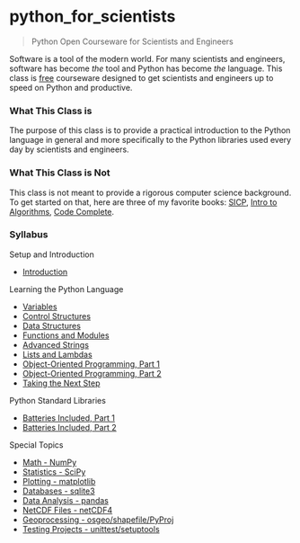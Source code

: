 python_for_scientists
=====================

> Python Open Courseware for Scientists and Engineers

Software is a tool of the modern world. For many scientists and engineers, software has become *the* tool and Python has become *the* language. This class is [free](http://www.oreilly.com/openbook/freedom/) courseware designed to get scientists and engineers up to speed on Python and productive.

### What This Class is

The purpose of this class is to provide a practical introduction to the Python language in general and more specifically to the Python libraries used every day by scientists and engineers.

### What This Class is Not

This class is not meant to provide a rigorous computer science background. To get started on that, here are three of my favorite books: [SICP](http://amzn.com/0262510871), [Intro to Algorithms](http://amzn.com/0262033844), [Code Complete](http://amzn.com/0735619670).

### Syllabus

Setup and Introduction

 * [Introduction](classes/00_setup_and_intro/lecture_00.md)

Learning the Python Language

 * [Variables](classes/01_basic_syntax/lecture_01.md)
 * [Control Structures](classes/01_control_statements/lecture_01.5.md)
 * [Data Structures](classes/02_data_structures/lecture_02.md)
 * [Functions and Modules](classes/03_functions_and_modules/lecture_03.md)
 * [Advanced Strings](classes/04_advanced_strings/lecture_04.md)
 * [Lists and Lambdas](classes/05_lists_and_lambdas/lecture_05.md)
 * [Object-Oriented Programming, Part 1](classes/06_object_oriented_programming_1/lecture_06.md)
 * [Object-Oriented Programming, Part 2](classes/07_object_oriented_programming_2/lecture_07.md)
 * [Taking the Next Step](classes/08_taking_the_next_step/lecture_08.md)

Python Standard Libraries

 * [Batteries Included, Part 1](classes/09_std_libs/lecture_09.md)
 * [Batteries Included, Part 2](classes/09_std_libs/lecture_09.5.md)

Special Topics

 * [Math - NumPy](classes/10_numpy/lecture_10.md)
 * [Statistics - SciPy](classes/11_scipy/lecture_11.md)
 * [Plotting - matplotlib](classes/12_matplotlib/lecture_12.md)
 * [Databases - sqlite3](classes/15_sqlite3/lecture_15.md)
 * [Data Analysis - pandas](classes/13_pandas/lecture_13.md)
 * [NetCDF Files - netCDF4](classes/14_netcdf/lecture_14.md)
 * [Geoprocessing - osgeo/shapefile/PyProj](classes/16_geoprocessing/lecture_16.md)
 * [Testing Projects - unittest/setuptools](classes/17_testing_projects/lecture_17.md)
